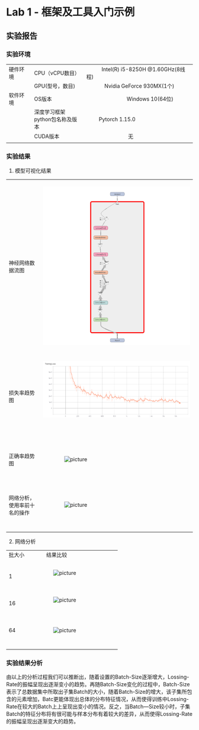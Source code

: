 # Lab 1 - 框架及工具入门示例

## 实验报告

### 实验环境

||||
|--------|--------------|--------------------------|
|硬件环境|CPU（vCPU数目）| &nbsp;&nbsp;&nbsp;&nbsp;&nbsp;&nbsp;&nbsp;&nbsp;&nbsp;&nbsp; Intel(R) i5-8250H @1.60GHz(8线程)|&nbsp; &nbsp; &nbsp; &nbsp; &nbsp; &nbsp; &nbsp; &nbsp; &nbsp; &nbsp; |
||GPU(型号，数目)| &nbsp;&nbsp;&nbsp;&nbsp;&nbsp;&nbsp;&nbsp;&nbsp;&nbsp;&nbsp; &nbsp;&nbsp;Nvidia GeForce 930MX(1个)
|软件环境|OS版本|&nbsp;&nbsp;&nbsp;&nbsp;&nbsp;&nbsp;&nbsp;&nbsp;&nbsp;&nbsp; &nbsp;&nbsp;&nbsp;&nbsp;&nbsp;&nbsp;&nbsp;&nbsp;&nbsp;&nbsp;&nbsp;&nbsp;&nbsp;&nbsp;&nbsp;&nbsp;&nbsp;&nbsp;Windows 10(64位)
||深度学习框架<br>python包名称及版本|&nbsp;&nbsp;&nbsp;&nbsp;&nbsp; &nbsp;&nbsp; Pytorch 1.15.0
||CUDA版本|   &nbsp;&nbsp;&nbsp;&nbsp;&nbsp;&nbsp;&nbsp;&nbsp;&nbsp;&nbsp; &nbsp;&nbsp;&nbsp;&nbsp;&nbsp;&nbsp;&nbsp;&nbsp;&nbsp;&nbsp;&nbsp;&nbsp;&nbsp;&nbsp;&nbsp;&nbsp;&nbsp;&nbsp; 无
||||
### 实验结果

1. 模型可视化结果
   
|||
|---------------|---------------------------|
|<br/>&nbsp;<br/>神经网络数据流图<br/>&nbsp;<br/>&nbsp;|&nbsp; &nbsp; &nbsp; &nbsp; &nbsp; &nbsp; &nbsp; &nbsp;![picture](https://github.com/puzzling229/AI-System/blob/master/Graph.png)&nbsp; &nbsp; &nbsp; &nbsp; &nbsp; &nbsp; &nbsp; &nbsp; &nbsp; &nbsp; &nbsp; &nbsp; &nbsp; &nbsp; |
|<br/>&nbsp;<br/>损失率趋势图<br/>&nbsp;<br/>&nbsp;|&nbsp; &nbsp; &nbsp; &nbsp; &nbsp; &nbsp; &nbsp; &nbsp;![picture](https://github.com/puzzling229/AI-System/blob/master/Lossing-Rate.png) &nbsp; &nbsp; &nbsp; &nbsp; &nbsp; &nbsp; &nbsp; &nbsp; &nbsp; &nbsp; &nbsp; &nbsp; &nbsp; &nbsp; <br/>&nbsp;<br/>&nbsp;|&nbsp; &nbsp; &nbsp; &nbsp; &nbsp; &nbsp; &nbsp; &nbsp;![picture](Accuracy-Rate.png) &nbsp; &nbsp; &nbsp; &nbsp; &nbsp; &nbsp; &nbsp; &nbsp; &nbsp; &nbsp; &nbsp; &nbsp; &nbsp; &nbsp; |
|<br/>&nbsp;<br/>正确率趋势图<br/>&nbsp;<br/>&nbsp;|&nbsp; &nbsp; &nbsp; &nbsp; &nbsp; &nbsp; &nbsp; &nbsp;![picture](https://github.com/Stonerlei/imgs_AISystem/blob/master/Accuracy-Rate.png) &nbsp; &nbsp; &nbsp; &nbsp; &nbsp; &nbsp; &nbsp; &nbsp; &nbsp; &nbsp; &nbsp; &nbsp; &nbsp; &nbsp; |
|<br/>&nbsp;<br/>网络分析，使用率前十名的操作<br/>&nbsp;<br/>&nbsp;|&nbsp; &nbsp; &nbsp; &nbsp; &nbsp; &nbsp; &nbsp; &nbsp;![picture](https://github.com/Stonerlei/imgs_AISystem/blob/master/Top10-Operations.png) &nbsp; &nbsp; &nbsp; &nbsp; &nbsp; &nbsp; &nbsp; &nbsp; &nbsp; &nbsp; &nbsp; &nbsp; &nbsp; &nbsp; ||
||||


2. 网络分析

|||
|------|--------------|
|批大小 &nbsp;| &nbsp; &nbsp; &nbsp; &nbsp; &nbsp; 结果比较 &nbsp; &nbsp; &nbsp; &nbsp; &nbsp; |
|<br/>&nbsp;<br/>1<br/>&nbsp;|&nbsp; &nbsp; &nbsp; &nbsp; &nbsp; &nbsp; &nbsp; &nbsp;![picture](https://github.com/Stonerlei/imgs_AISystem/blob/master/Batch-1.png) &nbsp; &nbsp; &nbsp; &nbsp; &nbsp; &nbsp; &nbsp; &nbsp; &nbsp; &nbsp; &nbsp; &nbsp; &nbsp; &nbsp; ||
|<br/>&nbsp;<br/>16<br/>&nbsp;|&nbsp; &nbsp; &nbsp; &nbsp; &nbsp; &nbsp; &nbsp; &nbsp;![picture](https://github.com/Stonerlei/imgs_AISystem/blob/master/Batch-16.png) &nbsp; &nbsp; &nbsp; &nbsp; &nbsp; &nbsp; &nbsp; &nbsp; &nbsp; &nbsp; &nbsp; &nbsp; &nbsp; &nbsp; ||
|<br/>&nbsp;<br/>64<br/>&nbsp;<br/>&nbsp;|&nbsp; &nbsp; &nbsp; &nbsp; &nbsp; &nbsp; &nbsp; &nbsp;![picture](https://github.com/Stonerlei/imgs_AISystem/blob/master/Batch-64.png) &nbsp; &nbsp; &nbsp; &nbsp; &nbsp; &nbsp; &nbsp; &nbsp; &nbsp; &nbsp; &nbsp; &nbsp; &nbsp; &nbsp; ||
|||

### 实验结果分析
   由以上的分析过程我们可以推断出，随着设置的Batch-Size逐渐增大，Lossing-Rate的振幅呈现出逐渐变小的趋势。再随Batch-Size变化的过程中，Batch-Size表示了总数据集中所取出子集Batch的大小，随着Batch-Size的增大，该子集所包含的元素增加，Batc更能体现出总体的分布特征情况，从而使得训练中Lossing-Rate在较大的Batch上上呈现出变小的情况。反之，当Batch—Size较小时，子集Batch的特征分布将有很可能与样本分布有着较大的差异，从而使得Lossing-Rate的振幅呈现出逐渐变大的趋势。<br/>
  
